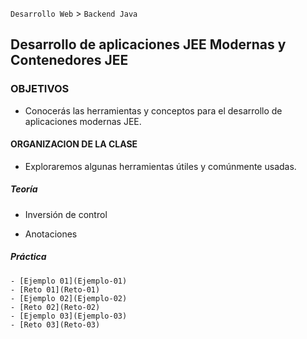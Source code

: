 `Desarrollo Web` > `Backend Java`

## Desarrollo de aplicaciones JEE Modernas y Contenedores JEE 

### OBJETIVOS 

- Conocerás las herramientas y conceptos para el desarrollo de aplicaciones modernas JEE.

#### ORGANIZACION DE LA CLASE 

- Exploraremos algunas herramientas útiles y comúnmente usadas.

##### Teoría

- Inversión de control

- Anotaciones

##### Práctica

	- [Ejemplo 01](Ejemplo-01)
	- [Reto 01](Reto-01)
	- [Ejemplo 02](Ejemplo-02)
	- [Reto 02](Reto-02)
	- [Ejemplo 03](Ejemplo-03)
	- [Reto 03](Reto-03)

